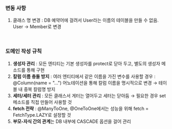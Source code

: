 
### 변동 사항

1. 클래스 명 변경 : DB 예약어에 걸려서 User라는 이름의 테이블을 만들 수 없음. User → Member로 변경

<br/>

### 도메인 작성 규칙

1. **생성자 관리** : 모든 엔티티는 기본 생성자를 protect로 닫아 두고, 별도의 생성자 메소드를 통해 구현
2. **칼럼 이름 충돌 방지** : 여러 엔티티에서 같은 이름을 가진 변수를 사용할 경우 : @Column(name = "...") 어노테이션을 통해 칼럼 이름을 명시적으로 변경 → 테이블 내 중복 칼럼명 방지
3. **세터/세터 관리** : 모든 클래스서 게터는 열어두고 세터는 닫아둠 → 필요한 경우 set 메소드를 직접 만들어 사용할 것
4. **fetch 전략** : @ManyToOne, @OneToOne에서는 성능을 위해 fetch = FetchType.LAZY로 설정할 것
5. **부모-자식 간의 관계**는 DB 내부에 CASCADE 옵션을 걸어 관리
